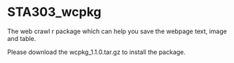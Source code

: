 # STA303_wcpkg
The web crawl r package which can help you save the webpage text, image and table.

Please download the wcpkg_1.1.0.tar.gz to install the package.

